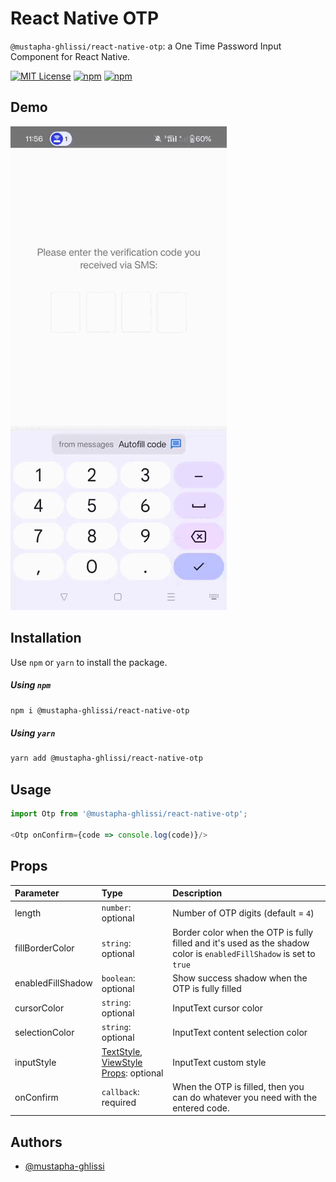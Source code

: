 
# React Native OTP
`@mustapha-ghlissi/react-native-otp`: a One Time Password Input Component for React Native.

[![MIT License](https://img.shields.io/badge/License-MIT-green.svg)](https://choosealicense.com/licenses/mit/)
[![npm](https://img.shields.io/npm/v/@mustapha-ghlissi/react-native-otp.svg)](https://www.npmjs.com/package/@mustapha-ghlissi/react-native-otp)
[![npm](https://img.shields.io/npm/dm/@mustapha-ghlissi/react-native-otp.svg)](https://www.npmjs.com/package/@mustapha-ghlissi/react-native-otp)

## Demo
![App Screenshot](./demo/demo.gif)

## Installation
Use `npm` or `yarn` to install the package.

##### Using `npm`

```bash
npm i @mustapha-ghlissi/react-native-otp
```
##### Using `yarn`

```bash
yarn add @mustapha-ghlissi/react-native-otp
```

## Usage

``` js
import Otp from '@mustapha-ghlissi/react-native-otp';

<Otp onConfirm={code => console.log(code)}/>

``` 

## Props

| Parameter | Type     | Description                |
| :-------- | :------- | :------------------------- |
| length | `number`: optional | Number of OTP digits (default = `4`) |
| fillBorderColor | `string`: optional | Border color when the OTP is fully filled and it's used as the shadow color  is `enabledFillShadow` is set to `true` |
| enabledFillShadow | `boolean`: optional | Show success shadow when the OTP is fully filled |
| cursorColor | `string`: optional | InputText cursor color |
| selectionColor | `string`: optional | InputText content selection color |
| inputStyle | [TextStyle](https://reactnative.dev/docs/text-style-props), [ViewStyle Props](https://reactnative.dev/docs/view-style-props): optional | InputText custom style |
| onConfirm | `callback`: required | When the OTP is filled, then you can do whatever you need with the entered code. |


## Authors

- [@mustapha-ghlissi](https://www.github.com/mustapha-ghlissi)

